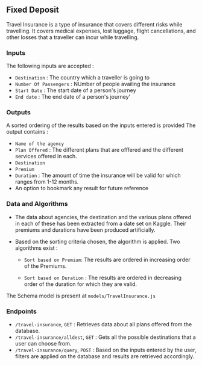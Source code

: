 
## Fixed Deposit
Travel Insurance is a type of insurance that covers different risks while travelling. It covers medical expenses, lost luggage, flight cancellations, and other losses that a traveller can incur while travelling. 

### Inputs
The following inputs are accepted :
- `Destination` : The country which a traveller is going to
- `Number Of Passengers` : NUmber of people availing the insurance
- `Start Date` : The start date of a person's journey
- `End date` : The end date of a person's journey'

### Outputs
A sorted ordering of the results based on the inputs entered is provided
The output contains : 
- `Name of the agency`
- `Plan Offered` : The different plans that are offfered and the different services offered in each.
- `Destination`
- `Premium`
- `Duration` : The amount of time the insurance will be valid for which ranges from 1-12 months.
- An option to bookmark any result for future reference

### Data and Algorithms
- The data about agencies, the destination and the various plans offered in each of these has been extracted from a date set on Kaggle. Their premiums and durations have been produced artificially.

- Based on the sorting criteria chosen, the algorithm is applied. Two algorithms exist : 
    - `Sort based on Premium`:  The results are ordered in increasing order of the Premiums. 
    
    - `Sort based on Duration` : The results are ordered in decreasing order of the duration for which they are valid. 

 The Schema model is present at `models/TravelInsurance.js`

### Endpoints 

- `/travel-insurance`, `GET` : Retrieves data about all plans offered from the database.
- `/travel-insurance/alldest`, `GET` : Gets all the possible destinations that a user can choose from.
- `/travel-insurance/query`, `POST` : Based on the inputs entered by the user, filters are applied on the database and results are retrieved accordingly.
